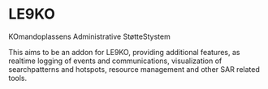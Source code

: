 # LE9KO
KOmandoplassens Administrative StøtteStystem

This aims to be an addon for LE9KO, providing additional features, as realtime logging of events and communications, visualization of searchpatterns and hotspots, resource management and other SAR related tools.
